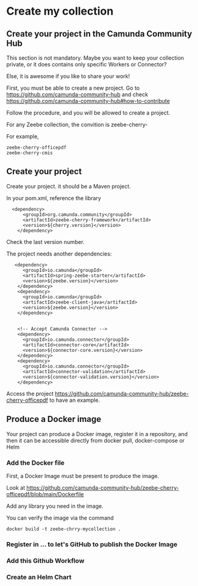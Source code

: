 # Create my collection

## Create your project in the Camunda Community Hub 
This section is not mandatory. Maybe you want to keep your collection private, or it does contains only specific Workers or Connector?

Else, it is awesome if you like to share your work!

First, you must be able to create a new project. Go to https://github.com/camunda-community-hub and check https://github.com/camunda-community-hub#how-to-contribute

Follow the procedure, and you will be allowed to create a project.

For any Zeebe collection, the convition is zeebe-cherry-<Name of your collection>

For example,
`````
zeebe-cherry-officepdf
zeebe-cherry-cmis
`````


## Create your project
Create your project. it should be a Maven project. 

In your pom.xml, reference the library

`````
  <dependency>
      <groupId>org.camunda.community</groupId>
      <artifactId>zeebe-cherry-framework</artifactId>
      <version>${cherry.version}</version>
    </dependency>

`````
Check the last version number.

The project needs another dependencies:
````
   <dependency>
      <groupId>io.camunda</groupId>
      <artifactId>spring-zeebe-starter</artifactId>
      <version>${zeebe.version}</version>
    </dependency>
    <dependency>
      <groupId>io.camunda</groupId>
      <artifactId>zeebe-client-java</artifactId>
      <version>${zeebe.version}</version>
    </dependency>


    <!-- Accept Camunda Connector -->
    <dependency>
      <groupId>io.camunda.connector</groupId>
      <artifactId>connector-core</artifactId>
      <version>${connector-core.version}</version>
    </dependency>
    <dependency>
      <groupId>io.camunda.connector</groupId>
      <artifactId>connector-validation</artifactId>
      <version>${connector-validation.version}</version>
    </dependency>

````

Access the project https://github.com/camunda-community-hub/zeebe-cherry-officepdf to have an example.




## Produce a Docker image 

Your project can produce a Docker image, register it in a repository, and then it can be accessible directly from docker pull, docker-compose or Helm

### Add the Docker file
First, a Docker Image must be present to produce the image.

Look at https://github.com/camunda-community-hub/zeebe-cherry-officepdf/blob/main/Dockerfile

Add any library you need in the image.

You can verify the image via the command

`````
docker build -t zeebe-chrry-mycollection .
`````


### Register in ... to let's GitHub to publish the Docker Image

### Add this Github Workflow

### Create an Helm Chart
